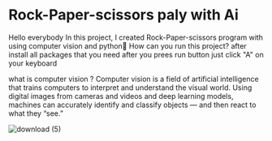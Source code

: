 # Rock-Paper-scissors paly with Ai
Hello everybody 
In this project, I created Rock-Paper-scissors program with using computer vision and python🐍
How can you run this project? after install all packages that you need after you prees run button just click "A" on your keyboard

what is computer vision ?
Computer vision is a field of artificial intelligence that trains computers to interpret and understand the visual world. 
Using digital images from cameras and videos and deep learning models, machines can accurately identify and classify objects — and then react to what they “see.”


![download (5)](https://user-images.githubusercontent.com/106923820/177140662-bb3efa66-4a54-4e52-8061-257c1dff6825.jpg)
